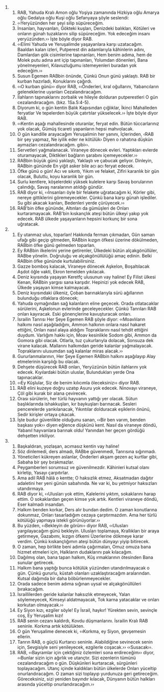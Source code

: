 <ol>
  <li>
    <ol>
      <li>RAB, Yahuda Kralı Amon oğlu Yoşiya zamanında Hizkiya oğlu Amarya oğlu Gedalya oğlu Kuşi oğlu Sefanyaya şöyle seslendi:</li>
      <li>‹‹Yeryüzünden her şeyi silip süpüreceğim.</li>
      <li>İnsanları, hayvanları, Gökteki kuşları, Denizdeki balıkları, Kötüleri ve onların günah tuzaklarını silip süpüreceğim. Yok edeceğim insanı yeryüzünden.›› İşte böyle diyor RAB.</li>
      <li>‹‹Elimi Yahuda ve Yeruşalimde yaşayanlara karşı uzatacağım. Baaldan kalan izleri, Putperest din adamlarıyla kâhinlerin adını, Damlardan gök cisimlerine tapınanları, Hem benim adıma, hem de Molek putu adına ant içip tapınanları, Yolumdan dönenleri, Bana yönelmeyenleri, Kılavuzluğumu istemeyenleri buradan yok edeceğim.››</li>
      <li>Susun Egemen RABbin önünde, Çünkü Onun günü yaklaştı. RAB bir kurban hazırladı, Konuklarını çağırdı.</li>
      <li>‹‹O kurban günü›› diyor RAB, ‹‹Önderleri, kral oğullarını, Yabancıların geleneklerine uyanları Cezalandıracağım.</li>
      <li>İlahların tapınaklarını zorbalık ve hileyle dolduran putperestleri O gün cezalandıracağım. (bkz. 1Sa.5:4-5).</li>
      <li>Diyorum ki, o gün kentin Balık Kapısından çığlıklar, İkinci Mahalleden feryatlar Ve tepelerden büyük çatırtılar yükselecek.›› İşte böyle diyor RAB.</li>
      <li>‹‹Kentin aşağı mahallesinde oturanlar, feryat edin. Bütün tüccarlarınız yok olacak, Gümüş ticareti yapanların hepsi mahvolacak.</li>
      <li>O gün kandille arayacağım Yeruşalimin her yanını, İçlerinden, ‹RAB bir şey yapmaz, Ne iyilik eder ne kötülük› Diyen o rahatına düşkün aymazları cezalandıracağım. gibi››.</li>
      <li>Servetleri yağmalanacak. Viraneye dönecek evleri. Yaptıkları evlerde oturamayacak, Diktikleri bağların şarabını içemeyecekler.››</li>
      <li>RABbin büyük günü yaklaştı, Yaklaştı ve çabucak geliyor. Dinleyin, RABbin gününde En yiğit asker bile acı acı feryat edecek.</li>
      <li>Öfke günü o gün! Acı ve sıkıntı, Yıkım ve felaket, Zifiri karanlık bir gün olacak, Bulutlu, koyu karanlık bir gün.</li>
      <li>Surlu kentlere, köşelerdeki yüksek kulelere karşı Savaş borularının çalındığı, Savaş naralarının atıldığı gündür.</li>
      <li>RAB diyor ki, ‹‹İnsanları öyle bir felakete uğratacağım ki, Körler gibi, nereye gittiklerini göremeyecekler. Çünkü bana karşı günah işlediler. Su gibi akacak kanları, Bedenleri yerde çürüyecek.››</li>
      <li>RAB'bin öfke gününde, Altınları da gümüşleri de Onları kurtaramayacak. RAB'bin kıskançlık ateşi bütün ülkeyi yakıp yok edecek. RAB ülkede yaşayanların hepsini korkunç bir sona uğratacak.</li>
    </ol>
  </li>
  <li>
    <ol>
      <li>Ey utanmaz ulus, toparlan! Hakkında ferman çıkmadan, Gün saman ufağı gibi geçip gitmeden, RABbin kızgın öfkesi üzerine dökülmeden, RABbin öfke günü gelmeden toparlan.</li>
      <li>Ey RABbin ilkelerini yerine getirenler, Ülkedeki bütün alçakgönüllüler, RABbe yönelin. Doğruluğu ve alçakgönüllülüğü amaç edinin. Belki RABbin öfke gününde kurtulabilirsiniz.</li>
      <li>Gazze bomboş kalacak, Viraneye dönecek Aşkelon, Boşaltılacak Aşdot öğle vakti, Ekron temelden yıkılacak.</li>
      <li>Deniz kıyısında yaşayan Keretfç ulusunun vay haline! Ey Filist ülkesi Kenan, RABbin yargısı sana karşıdır. Hepinizi yok edecek RAB, Ülkede yaşayan kimse kalmayacak.</li>
      <li>Deniz kıyısındaki ülkeniz, Çoban barınaklarıyla sürü ağıllarının bulunduğu otlaklara dönecek;</li>
      <li>Yahuda oymağından sağ kalanların eline geçecek. Orada otlatacaklar sürülerini, Aşkelonun evlerinde geceleyecekler. Çünkü Tanrıları RAB onları kayıracak. Eski gönençlerine kavuşturacak onları.</li>
      <li>İsrailin Tanrısı Her Şeye Egemen RAB şöyle diyor: ‹‹Moavlıların halkımı nasıl aşağıladığını, Ammon halkının onlara nasıl hakaret ettiğini, Onları nasıl alaya aldığını Topraklarını nasıl tehdit ettiğini duydum. Varlığım hakkı için, Moav kesinlikle Sodom gibi, Ammon da Gomora gibi olacak. Otlarla, tuz çukurlarıyla dolacak, Sonsuza dek virane kalacak. Mallarını halkımdan geride kalanlar yağmalayacak. Topraklarını ulusumdan sağ kalanlar miras alacak.››</li>
      <li>Gururlanmalarının, Her Şeye Egemen RABbin halkını aşağılayıp Alay etmelerinin karşılığı bu olacak.</li>
      <li>Dehşete düşürecek RAB onları, Yeryüzünün bütün ilahlarını yok edecek. Kıyılardaki bütün uluslar, Bulundukları yerde Ona tapınacaklar.</li>
      <li>‹‹Ey Kûşlular, Siz de benim kılıcımla öleceksiniz›› diyor RAB.</li>
      <li>RAB elini kuzeye doğru uzatıp Asuru yok edecek. Ninovayı viraneye, Çöl gibi kurak bir alana çevirecek.</li>
      <li>Orası sürülerin, her türlü hayvanın yattığı yer olacak. Sütun başlıklarında ishakkuşları, kır baykuşları barınacak. Sesleri pencerelerde yankılanacak, Yıkıntılar dolduracak eşiklerin önünü, Sedir kirişler ortaya çıkacak.</li>
      <li>İşte budur güvenlikte olduğunu sanan, ‹‹Bir ben varım, benden başkası yok›› diyen eğlence düşkünü kent. Nasıl da viraneye döndü, Yabanıl hayvanlara barınak oldu! Yanından her geçen gördüğü dehşetten irkiliyor.</li>
    </ol>
  </li>
  <li>
    <ol>
      <li>Başkaldıran, yozlaşan, acımasız kentin vay haline!</li>
      <li>Söz dinlemedi, ders almadı, RABbe güvenmedi, Tanrısına sığınmadı.</li>
      <li>Yöneticileri kükreyen aslanlar, Önderleri akşam gezen aç kurtlar gibi, Sabaha bir şey bırakmazlar.</li>
      <li>Peygamberleri sorumsuz ve güvenilmezdir. Kâhinleri kutsal olanı kirletip, Yasayı çarpıtırlar.</li>
      <li>Ama adil RAB hâlâ o kentte; O haksızlık etmez, Aksatmadan dağıtır adaletini her yeni günün sabahında. Ne var ki, bu yetmiyor haksızları utandırmaya.</li>
      <li>RAB diyor ki, ‹‹Ulusları yok ettim, Kalelerini yıktım, sokaklarını harap ettim. O sokaklardan geçen kimse yok artık. Kentleri viraneye döndü, Eser kalmadı insandan.</li>
      <li>Halkım benden korkar, Ders alır bundan dedim. O zaman konutlarına dokunmaz, Onları tasarladığım cezaya çarptırmazdım. Ama her türlü kötülüğü yapmaya istekli görünüyorlar.››</li>
      <li>Bu yüzden, ‹‹Bekleyin de görün›› diyor RAB, ‹‹Ulusları yargılayacağım günü bekleyin. Ulusları toplamaya, Krallıkları bir araya getirmeye, Gazabımı, kızgın öfkemi Üzerlerine dökmeye karar verdim. Çünkü kıskançlığımın ateşi bütün dünyayı yiyip bitirecek.</li>
      <li>O zaman, hep birlikte beni adımla çağırmaları, Omuz omuza bana hizmet etmeleri için, Halkların dudaklarını pak kılacağım.</li>
      <li>Dağılmış olan, bana tapan halkım, Kûş ırmaklarının ötesinden Bana sunular getirecek.</li>
      <li>Halkım bana yaptığı bunca kötülük yüzünden utandırılmayacak o gün. Çünkü gururlu, küstah olanları uzaklaştıracağım aralarından. Kutsal dağımda bir daha böbürlenmeyecekler.</li>
      <li>Orada sadece benim adıma sığınan uysal ve alçakgönüllüleri bırakacağım.</li>
      <li>İsraillilerden geride kalanlar haksızlık etmeyecek, Yalan söylemeyecek, Kimseyi aldatmayacak, Tok karna yatacaklar ve onları korkutan olmayacak.››</li>
      <li>Ey Siyon kızı, ezgiler söyle! Ey İsrail, haykır! Yürekten sevin, sevinçle coş, Ey Yeruşalim kızı!</li>
      <li>RAB senin cezanı kaldırdı, Kovdu düşmanlarını. İsrailin Kralı RAB seninle. Korkma artık kötülükten.</li>
      <li>O gün Yeruşalime denecek ki, ‹‹Korkma, ey Siyon, gevşemesin ellerin.</li>
      <li>Tanrın RAB, o güçlü Kurtarıcı seninle. Alabildiğine sevinecek senin için, Sevgisiyle seni yenileyecek, ezgilerle coşacak.›› ‹‹Susacak››.</li>
      <li>RAB, ‹‹Bayramlar için çektiğiniz özlemleri sona erdireceğim›› diyor, ‹‹Bunlar sizin için ağırlık ve utançtır. Sizi ezenlerin tümünü cezalandıracağım o gün. Düşkünleri kurtaracak, sürgünleri toplayacağım. Utanç içinde kaldıkları bütün ülkelerde Onları yüceltip onurlandıracağım. O zaman sizi toplayıp yurdunuza geri getireceğim. Göreceksiniz, sizi yeniden bayındır kılacak, Dünyanın bütün halkları arasında yüceltip onurlandıracağım.››</li>
    </ol>
  </li>
</ol>